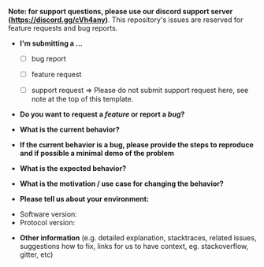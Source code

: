 **Note: for support questions, please use our discord support server (https://discord.gg/cVh4any)**. This repository's issues are reserved for feature requests and bug reports.

* **I'm submitting a ...**
  - [ ] bug report
  - [ ] feature request
  - [ ] support request => Please do not submit support request here, see note at the top of this template.


* **Do you want to request a *feature* or report a *bug*?**



* **What is the current behavior?**



* **If the current behavior is a bug, please provide the steps to reproduce and if possible a minimal demo of the problem** 


* **What is the expected behavior?**



* **What is the motivation / use case for changing the behavior?**



* **Please tell us about your environment:**

- Software version: 
- Protocol version: 



* **Other information** (e.g. detailed explanation, stacktraces, related issues, suggestions how to fix, links for us to have context, eg. stackoverflow, gitter, etc)
